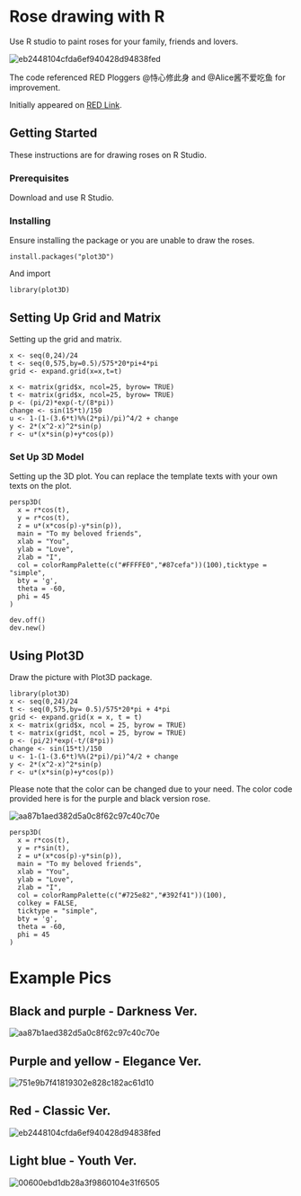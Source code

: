 # Rose drawing with R

Use R studio to paint roses for your family, friends and lovers.

![eb2448104cfda6ef940428d94838fed](https://github.com/user-attachments/assets/2a34191c-2c3d-407e-b92a-132519b578d8)

The code referenced RED Ploggers @恃心修此身 and @Alice酱不爱吃鱼 for improvement.

Initially appeared on
[RED Link](http://xhslink.com/a/1WN9P3fBr96Z).

## Getting Started

These instructions are for drawing roses on R Studio.

### Prerequisites

Download and use R Studio.

### Installing

Ensure installing the package or you are unable to draw the roses. 

    install.packages("plot3D")

And import

    library(plot3D)

## Setting Up Grid and Matrix

Setting up the grid and matrix.

    x <- seq(0,24)/24
    t <- seq(0,575,by=0.5)/575*20*pi+4*pi
    grid <- expand.grid(x=x,t=t)

    x <- matrix(grid$x, ncol=25, byrow= TRUE)
    t <- matrix(grid$x, ncol=25, byrow= TRUE)
    p <- (pi/2)*exp(-t/(8*pi))
    change <- sin(15*t)/150
    u <- 1-(1-(3.6*t)%%(2*pi)/pi)^4/2 + change
    y <- 2*(x^2-x)^2*sin(p)
    r <- u*(x*sin(p)+y*cos(p))

  ### Set Up 3D Model

Setting up the 3D plot. You can replace the template texts with your own texts on the plot.

    persp3D(
      x = r*cos(t),
      y = r*cos(t),
      z = u*(x*cos(p)-y*sin(p)),
      main = "To my beloved friends",
      xlab = "You",
      ylab = "Love",
      zlab = "I",
      col = colorRampPalette(c("#FFFFE0","#87cefa"))(100),ticktype = "simple",
      bty = 'g',
      theta = -60,
      phi = 45
    )
    
    dev.off()
    dev.new()

## Using Plot3D

Draw the picture with Plot3D package.

    library(plot3D)
    x <- seq(0,24)/24
    t <- seq(0,575,by= 0.5)/575*20*pi + 4*pi
    grid <- expand.grid(x = x, t = t)
    x <- matrix(grid$x, ncol = 25, byrow = TRUE)
    t <- matrix(grid$t, ncol = 25, byrow = TRUE)
    p <- (pi/2)*exp(-t/(8*pi))
    change <- sin(15*t)/150
    u <- 1-(1-(3.6*t)%%(2*pi)/pi)^4/2 + change
    y <- 2*(x^2-x)^2*sin(p)
    r <- u*(x*sin(p)+y*cos(p))

Please note that the color can be changed due to your need. The color code provided here is for the purple and black version rose.


![aa87b1aed382d5a0c8f62c97c40c70e](https://github.com/user-attachments/assets/68aa0e55-48b1-4629-8b0a-e4bd9ddf9016)





    persp3D(
      x = r*cos(t),
      y = r*sin(t),
      z = u*(x*cos(p)-y*sin(p)),
      main = "To my beloved friends",
      xlab = "You",
      ylab = "Love",
      zlab = "I",
      col = colorRampPalette(c("#725e82","#392f41"))(100),
      colkey = FALSE,
      ticktype = "simple",
      bty = 'g',
      theta = -60,
      phi = 45
    )



# Example Pics

## Black and purple - Darkness Ver.
![aa87b1aed382d5a0c8f62c97c40c70e](https://github.com/user-attachments/assets/5f68fc81-f8b4-4325-ad55-0b3a10c5b384)

## Purple and yellow - Elegance Ver.
![751e9b7f41819302e828c182ac61d10](https://github.com/user-attachments/assets/dc1d7c03-29fd-40c5-8b35-e5f280a6a8c2)

## Red - Classic Ver.
![eb2448104cfda6ef940428d94838fed](https://github.com/user-attachments/assets/9806dd28-7ec4-484e-a7ea-f0891be6124a)

## Light blue - Youth Ver.
![00600ebd1db28a3f9860104e31f6505](https://github.com/user-attachments/assets/9a921871-51a4-4268-a2ed-49688f504c7c)
